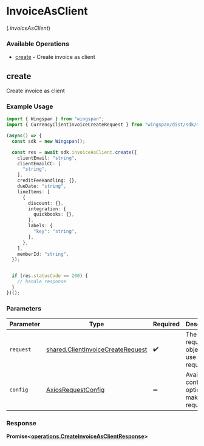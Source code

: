 # InvoiceAsClient
(*.invoiceAsClient*)

### Available Operations

* [create](#create) - Create invoice as client

## create

Create invoice as client

### Example Usage

```typescript
import { Wingspan } from "wingspan";
import { CurrencyClientInvoiceCreateRequest } from "wingspan/dist/sdk/models/shared";

(async() => {
  const sdk = new Wingspan();

  const res = await sdk.invoiceAsClient.create({
    clientEmail: "string",
    clientEmailCC: [
      "string",
    ],
    creditFeeHandling: {},
    dueDate: "string",
    lineItems: [
      {
        discount: {},
        integration: {
          quickbooks: {},
        },
        labels: {
          "key": "string",
        },
      },
    ],
    memberId: "string",
  });


  if (res.statusCode == 200) {
    // handle response
  }
})();
```

### Parameters

| Parameter                                                                              | Type                                                                                   | Required                                                                               | Description                                                                            |
| -------------------------------------------------------------------------------------- | -------------------------------------------------------------------------------------- | -------------------------------------------------------------------------------------- | -------------------------------------------------------------------------------------- |
| `request`                                                                              | [shared.ClientInvoiceCreateRequest](../../models/shared/clientinvoicecreaterequest.md) | :heavy_check_mark:                                                                     | The request object to use for the request.                                             |
| `config`                                                                               | [AxiosRequestConfig](https://axios-http.com/docs/req_config)                           | :heavy_minus_sign:                                                                     | Available config options for making requests.                                          |


### Response

**Promise<[operations.CreateInvoiceAsClientResponse](../../models/operations/createinvoiceasclientresponse.md)>**

